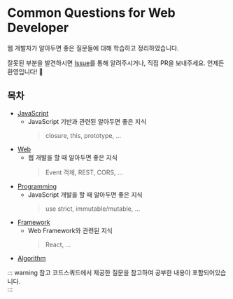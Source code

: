 # Common Questions for Web Developer

웹 개발자가 알아두면 좋은 질문들에 대해 학습하고 정리하였습니다.

잘못된 부분을 발견하시면 [Issue](https://github.com/2ssue/common_questions_for_Web_Developer/issues)를 통해 알려주시거나, 직접 PR을 보내주세요. 언제든 환영입니다! 🙌 

## 목차
- [JavaScript](/docs/Javascript/)
  - JavaScript 기반과 관련된 알아두면 좋은 지식
    > closure, this, prototype, ...
- [Web](/docs/Web/)
  - 웹 개발을 할 때 알아두면 좋은 지식
    > Event 객체, REST, CORS, ...
- [Programming](/docs/Programming/)
  - JavaScript 개발을 할 때 알아두면 좋은 지식
    > use strict, immutable/mutable, ...
- [Framework](/docs/Framework/)
  - Web Framework와 관련된 지식
    > React, ...
- [Algorithm](/docs/Algorithm/)

::: warning 참고
코드스쿼드에서 제공한 질문을 참고하여 공부한 내용이 포함되어있습니다.  
:::